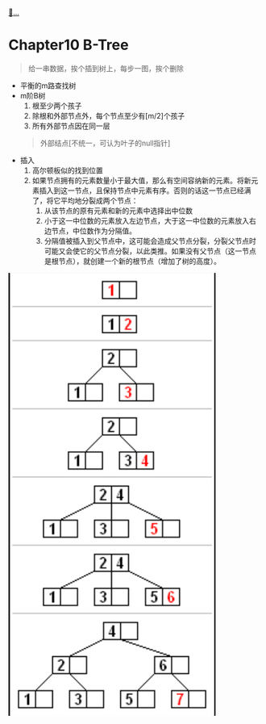 
[:car:...](README.md)

# Chapter10 B-Tree
> 给一串数据，挨个插到树上，每步一图，挨个删除

* 平衡的m路查找树
* m阶B树
   1. 根至少两个孩子
   2. 除根和外部节点外，每个节点至少有[m/2]个孩子
   3. 所有外部节点因在同一层
   > 外部结点[不统一，可认为叶子的null指针]
* 插入
  1. 高尔顿板似的找到位置
  2. 如果节点拥有的元素数量小于最大值，那么有空间容纳新的元素。将新元素插入到这一节点，且保持节点中元素有序。否则的话这一节点已经满了，将它平均地分裂成两个节点：
     1.  从该节点的原有元素和新的元素中选择出中位数
     2. 小于这一中位数的元素放入左边节点，大于这一中位数的元素放入右边节点，中位数作为分隔值。
     3. 分隔值被插入到父节点中，这可能会造成父节点分裂，分裂父节点时可能又会使它的父节点分裂，以此类推。如果没有父节点（这一节点是根节点），就创建一个新的根节点（增加了树的高度）。

![](res/2021-01-16-19-58-31.png)